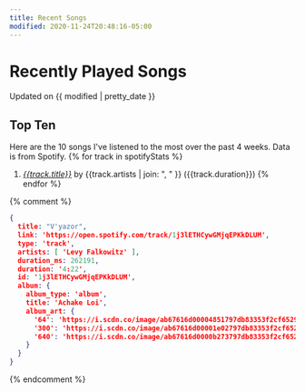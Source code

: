 ```yaml
---
title: Recent Songs
modified: 2020-11-24T20:48:16-05:00
---
```


# Recently Played Songs
Updated on {{ modified | pretty_date }}


## Top Ten
Here are the 10 songs I've listened to the most over the past 4 weeks. Data is from Spotify.
{% for track in spotifyStats %}
1. [_{{track.title}}_]({{track.link}}) by {{track.artists | join: ", " }} ({{track.duration}})
{% endfor %}

{% comment %}
```json
{
  title: "V'yazor",
  link: 'https://open.spotify.com/track/1j3lETHCywGMjqEPKkDLUM',
  type: 'track',
  artists: [ 'Levy Falkowitz' ],
  duration_ms: 262191,
  duration: '4:22',
  id: '1j3lETHCywGMjqEPKkDLUM',
  album: {
    album_type: 'album',
    title: 'Achake Loi',
    album_art: {
      '64': 'https://i.scdn.co/image/ab67616d00004851797db83353f2cf6529323ceb',
      '300': 'https://i.scdn.co/image/ab67616d00001e02797db83353f2cf6529323ceb',
      '640': 'https://i.scdn.co/image/ab67616d0000b273797db83353f2cf6529323ceb'
    }
  }
}
```
{% endcomment %}
